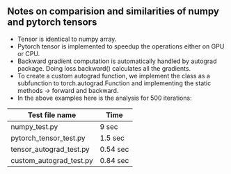 ## Notes on comparision and similarities of numpy and pytorch tensors

* Tensor is identical to numpy array.
* Pytorch tensor is implemented to speedup the operations either on GPU or CPU.
* Backward gradient computation is automatically handled by autograd package. Doing loss.backward() calculates all the gradients.
* To create a custom autograd function, we implement the class as a subfunction to torch.autograd.Function and implementing the static methods -> forward and backward.
* In the above examples here is the analysis for 500 iterations:

Test file name | Time 
------| ----------
numpy_test.py | 9 sec 
pytorch_tensor_test.py | 1.5 sec 
tensor_autograd_test.py | 0.54 sec |
custom_autograd_test.py | 0.84 sec

